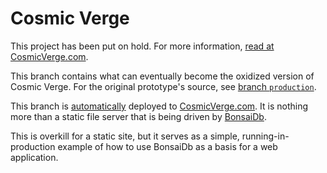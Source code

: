 # Cosmic Verge

This project has been put on hold. For more information, [read at CosmicVerge.com][cv].

This branch contains what can eventually become the oxidized version of Cosmic
Verge. For the original prototype's source, see [branch
`production`](https://github.com/khonsulabs/cosmicverge/tree/production).

This branch is [automatically](./.github/workflows/deploy.yml) deployed to
[CosmicVerge.com][cv]. It is nothing more than a static file server that is
being driven by [BonsaiDb](https://github.com/khonsulabs/bonsaidb).

This is overkill for a static site, but it serves as a simple,
running-in-production example of how to use BonsaiDb as a basis for a web
application.

[cv]: https://cosmicverge.com